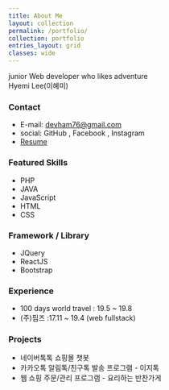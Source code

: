 ```yaml
---
title: About Me
layout: collection
permalink: /portfolio/
collection: portfolio
entries_layout: grid
classes: wide
---
```


junior Web developer who likes adventure <br>
Hyemi Lee(이혜미)

### Contact
* E-mail: devham76@gmail.com
* social: GitHub , Facebook , Instagram
* [Resume](https://devham76.github.io/assets/portfolio/resume_200322.pdf)

### Featured Skills
* PHP
* JAVA
* JavaScript
* HTML
* CSS

### Framework / Library
* JQuery
* ReactJS
* Bootstrap

### Experience
* 100 days world travel : 19.5 ~ 19.8
* (주)핌즈 :17.11 ~ 19.4 (web fullstack)

### Projects
* 네이버톡톡 쇼핑몰 챗봇
* 카카오톡 알림톡/친구톡 발송 프로그램 - 이지톡
* 웹 쇼핑 주문/관리 프로그램 - 요리하는 반찬가게
